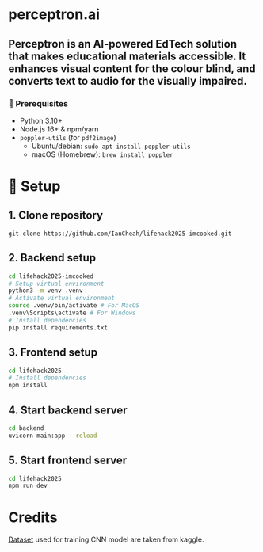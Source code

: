 # perceptron.ai
## Perceptron is an AI-powered EdTech solution that makes educational materials accessible. It enhances visual content for the colour blind, and converts text to audio for the visually impaired.

### 🔁 Prerequisites

- Python 3.10+  
- Node.js 16+ & npm/yarn  
- `poppler-utils` (for `pdf2image`)  
  - Ubuntu/debian: `sudo apt install poppler-utils`  
  - macOS (Homebrew): `brew install poppler`

# 🚀 Setup

## 1. Clone repository
`git clone https://github.com/IanCheah/lifehack2025-imcooked.git`

## 2. Backend setup
```bash
cd lifehack2025-imcooked
# Setup virtual environment
python3 -m venv .venv
# Activate virtual environment
source .venv/bin/activate # For MacOS
.venv\Scripts\activate # For Windows
# Install dependencies
pip install requirements.txt
```

## 3. Frontend setup
```bash
cd lifehack2025
# Install dependencies
npm install
```

## 4. Start backend server
```bash
cd backend
uvicorn main:app --reload
```

## 5. Start frontend server
```bash
cd lifehack2025
npm run dev
```

# Credits
[Dataset](https://www.kaggle.com/datasets/sakshivyavahare20/color-blindness-simulation-and-correction?resource=download) used for training CNN model are taken from kaggle.